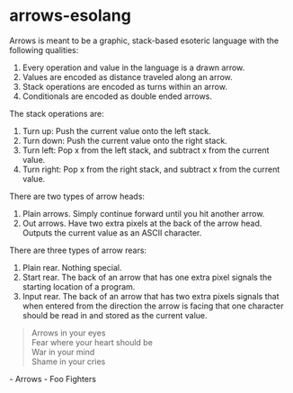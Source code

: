 # arrows-esolang

Arrows is meant to be a graphic, stack-based esoteric language with the following
qualities:

1. Every operation and value in the language is a drawn arrow.  
2. Values are encoded as distance traveled along an arrow.  
3. Stack operations are encoded as turns within an arrow.  
4. Conditionals are encoded as double ended arrows.

The stack operations are:  
1. Turn up: Push the current value onto the left stack.
2. Turn down: Push the current value onto the right stack.
3. Turn left: Pop x from the left stack, and subtract x from the current value.  
4. Turn right: Pop x from the right stack, and subtract x from the current value.  

There are two types of arrow heads:  
1. Plain arrows. Simply continue forward until you hit another arrow.  
2. Out arrows. Have two extra pixels at the back of the arrow head. Outputs the current value as an ASCII character.  

There are three types of arrow rears:  
1. Plain rear. Nothing special.  
2. Start rear. The back of an arrow that has one extra pixel signals the
starting location of a program.  
3. Input rear. The back of an arrow that has two extra pixels signals that
when entered from the direction the arrow is facing that one character
should be read in and stored as the current value.

> Arrows in your eyes  
> Fear where your heart should be  
> War in your mind  
> Shame in your cries

\- Arrows - Foo Fighters
